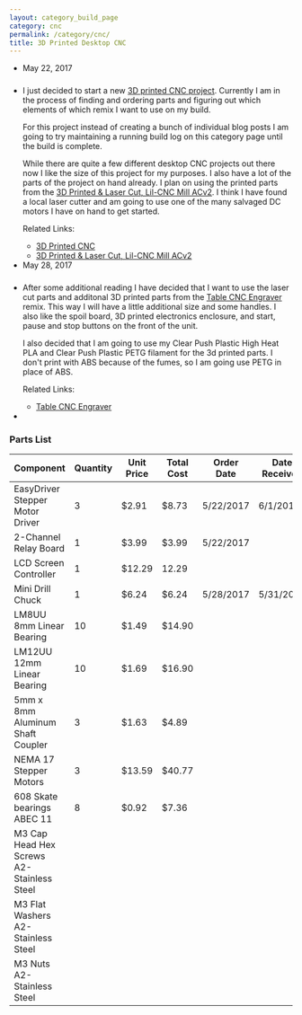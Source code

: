 ```yaml
---
layout: category_build_page
category: cnc
permalink: /category/cnc/
title: 3D Printed Desktop CNC
---
```


<div class="box-body">
    <ul class="timeline">
        <li class="time-label">
            <span class="bg-blue">
                <time datetime="2017-05-22T00:00:00-07:00" itemprop="datePublished">May  22, 2017</time>
            </span>
        </li>
        <li>
            <i class="fa fa-truck bg-red"></i>
            <div class="timeline-item">
                <span class="time"></span>
                <h3 class="timeline-header"></h3>
                <div class="timeline-body">
                    <p>I just decided to start a new <a href="http://www.instructables.com/id/3D-printed-CNC-mill/" >3D printed CNC project</a>.  Currently I am in the process of finding and ordering parts and figuring out which elements of which remix I want to use on my build.</p> 
                    <p>For this project instead of creating a bunch of individual blog posts I am going to try maintaining a running build log on this category page until the build is complete.</p>
                    <p>While there are quite a few different desktop CNC projects out there now I like the size of this project for my purposes. I also have a lot of the parts of the project on hand already. I plan on using the printed parts from the 
                    <a href="https://www.thingiverse.com/thing:826098">3D Printed &amp; Laser Cut, Lil-CNC Mill ACv2</a>.  I think I have found a local laser cutter and am going to use one of the many salvaged DC motors I have on hand to get started.</p>
                </div>
                <div class="timeline-footer">
                Related Links:
                <ul>
                    <li><a href="http://www.instructables.com/id/3D-printed-CNC-mill/">3D Printed CNC</a></li>
                    <li><a href="https://www.thingiverse.com/thing:826098">3D Printed &amp; Laser Cut, Lil-CNC Mill ACv2</a></li>
                </ul>
                </div>
            </div>
        </li>
        <li class="time-label">
            <span class="bg-blue">
                <time datetime="2017-05-28T00:00:00-07:00" itemprop="datePublished">May  28, 2017</time>
            </span>
        </li>
        <li>
            <i class="fa fa-cogs bg-green"></i>
            <div class="timeline-item">
                <span class="time"></span>
                <h3 class="timeline-header"></h3>
                <div class="timeline-body">
                    <p>
                        After some additional reading I have decided that I want to use the laser cut parts and additonal 3D printed parts from the <a href="https://www.thingiverse.com/thing:1933464">Table CNC Engraver</a> remix. This way I will have a little additional size and some handles. I also like the spoil board, 3D printed electronics enclosure, and start, pause and stop buttons on the front of the unit. 
                    </p>
                    <p>
                        I also decided that I am going to use my Clear Push Plastic High Heat PLA and Clear Push Plastic PETG filament for the 3d printed parts.  I don't print with ABS because of the fumes, so I am going use PETG in place of ABS.
                    </p>
                </div>
                <div class="timeline-footer">
                Related Links: 
                <ul>
                    <li><a href="https://www.thingiverse.com/thing:1933464">Table CNC Engraver</a></li>
                </ul>
                </div>
            </div>
        </li>
        <!--<li class="time-label">
            <span class="bg-blue">
                <time datetime="2017-05-28T00:00:00-07:00" itemprop="datePublished">May  28, 2017</time>
            </span>
        </li>
        <li>
            <i class="fa fa-cogs bg-green"></i>
            <div class="timeline-item">
                <span class="time"></span>
                <h3 class="timeline-header"></h3>
                <div class="timeline-body">
                    <p>
                    </p>
                </div>
                <div class="timeline-footer">
                Related Links: 
                <ul>
                    <li><a href=""></a></li>
                </ul>
                </div>
            </div>
        </li>-->
        <li>
            <i class="fa fa-clock-o bg-gray"></i>
        </li>
    </ul>
</div>

<h3>Parts List</h3>
<div class="table-responsive">
  <table class="table table-bordered table-hover table-condensed">
    <thead>
        <tr>
            <th>Component</th>
            <th>Quantity</th>
            <th>Unit Price</th>
            <th>Total Cost</th>
            <th>Order Date</th>
            <th>Date Received</th>
            <th>Vendor</th>
        </tr>
    </thead>
    <tbody>
        <tr class="success">
            <td>EasyDriver Stepper Motor Driver</td>
            <td>3</td>
            <td>$2.91</td>
            <td>$8.73</td>
            <td>5/22/2017</td>
            <td>6/1/2017</td>
            <td>
                <a href="http://www.dx.com/p/easydriver-shield-stepping-stepper-motor-driver-a3967-module-for-arduino-418465#.WSspKHXyukA">DX</a>
            </td>
        </tr>
        <tr class="info">
            <td>2-Channel Relay Board</td>
            <td>1</td>
            <td>$3.99</td>
            <td>$3.99</td>
            <td>5/22/2017</td>
            <td></td>
            <td>
                <a href="http://www.dx.com/p/5v-10a-2-channel-relay-module-w-optical-coupling-protection-expansion-board-for-arduino-black-355060#.WSsp13XyukA">DX</a>
            </td>
        </tr>
        <tr class="hide">
            <td>LCD Screen Controller</td>
            <td>1</td>
            <td>$12.29</td>
            <td>12.29</td>
            <td></td>
            <td></td>
            <td>
                <a href="https://www.banggood.com/Intelligent-Digital-LCD-12864-Display-3D-Printer-Controller-For-RAMPS-1_4-Reprap-p-1149105.html">Banggood</a>
            </td>
        </tr>
        <tr class="success">
            <td>Mini Drill Chuck</td>
            <td>1</td>
            <td>$6.24</td>
            <td>$6.24</td>
            <td>5/28/2017</td>
            <td>5/31/2017</td>
            <td>
                <a href="https://www.amazon.com/uxcell-Brass-3-17mm-0-8-1-2mm-Electric/dp/B00GMT01D4">Amazon</a>
            </td>
        </tr>
        <tr class="warning">
            <td>LM8UU 8mm Linear Bearing</td>
            <td>10</td>
            <td>$1.49</td>
            <td>$14.90</td>
            <td></td>
            <td></td>
            <td>
                <a href="https://www.banggood.com/LM8UU-8mm-Linear-Ball-Bearing-Bush-Steel-for-CNC-Router-Mill-Machine-p-906777.html">Banggood</a>
            </td>
        </tr>
        <tr class="warning">
            <td>LM12UU 12mm Linear Bearing</td>
            <td>10</td>
            <td>$1.69</td>
            <td>$16.90</td>
            <td></td>
            <td></td>
            <td>
                <a href="https://www.banggood.com/Wholesale-LM12UU-12mm-Rubber-Sealed-Shielded-Linear-Ball-Bear-Bearing-p-62653.html?rmmds=search">Banggood</a>
            </td>
        </tr>
        <tr class="warning">
            <td>5mm x 8mm Aluminum Shaft Coupler</td>
            <td>3</td>
            <td>$1.63</td>
            <td>$4.89</td>
            <td></td>
            <td></td>
            <td>
                <a href="https://www.banggood.com/5mm-x-8mm-Aluminum-Flexible-Shaft-Coupling-OD19mm-x-L25mm-CNC-Stepper-Motor-Coupler-Connector-p-994359.html">Banggood</a>
            </td>
        </tr>
        <tr class="warning">
            <td>NEMA 17 Stepper Motors</td>
            <td>3</td>
            <td>$13.59</td>
            <td>$40.77</td>
            <td></td>
            <td></td>
            <td>
                <a href="https://www.banggood.com/JKM-42-Hybrid-Stepper-Motor-2-Phase-1_840MM-For-CNC-Router-p-933548.html">Banggood</a>
            </td>
        </tr>
        <tr class="warning">
            <td>608 Skate bearings ABEC 11</td>
            <td>8</td>
            <td>$0.92</td>
            <td>$7.36</td>
            <td></td>
            <td></td>
            <td>
                <a href="https://www.banggood.com/8pcs-22x8x7mm-Ball-Bearings-608-ABEC-11-Black-Ball-Bearings-p-1113596.html">Banggood</a>
            </td>
        </tr>
        <tr class="warning">
            <td>M3 Cap Head Hex Screws A2-Stainless Steel</td>
            <td></td>
            <td></td>
            <td></td>
            <td></td>
            <td></td>
            <td>
                <a href="https://www.albanycountyfasteners.com/Button-Socket-Head-Cap-Screw-3MM-Stainless-Steel-p/5400000.htm">Albany County Fasteners</a>
            </td>
        </tr>
        <tr class="warning">
            <td>M3 Flat Washers A2-Stainless Steel</td>
            <td></td>
            <td></td>
            <td></td>
            <td></td>
            <td></td>
            <td>
                <a href="https://www.albanycountyfasteners.com/Flat-Washers-A2-Stainless-Steel-p/5620000.htm">Albany County Fasteners</a>
            </td>
        </tr>
        <tr class="warning">
            <td>M3 Nuts A2-Stainless Steel</td>
            <td></td>
            <td></td>
            <td></td>
            <td></td>
            <td></td>
            <td>
                <a href="https://www.albanycountyfasteners.com/Metric-Finish-Hex-Nuts-A2-Stainless-Steel-p/5560000.htm">Albany County Fasteners</a>
            </td>
        </tr>
    </tbody>
  </table>
</div>